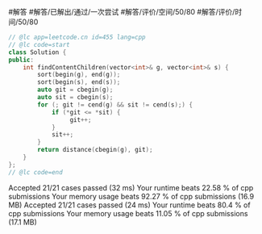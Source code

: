 #解答 #解答/已解出/通过/一次尝试 #解答/评价/空间/50/80 #解答/评价/时间/50/80

```C++
// @lc app=leetcode.cn id=455 lang=cpp
// @lc code=start
class Solution {
public:
    int findContentChildren(vector<int>& g, vector<int>& s) {
        sort(begin(g), end(g));
        sort(begin(s), end(s));
        auto git = cbegin(g);
        auto sit = cbegin(s);
        for (; git != cend(g) && sit != cend(s);) {
            if (*git <= *sit) {
                 git++;
            }
            sit++;
        }
        return distance(cbegin(g), git);
    }
};
// @lc code=end
```

Accepted
21/21 cases passed (32 ms)
Your runtime beats 22.58 % of cpp submissions
Your memory usage beats 92.27 % of cpp submissions (16.9 MB)
Accepted
21/21 cases passed (24 ms)
Your runtime beats 80.4 % of cpp submissions
Your memory usage beats 11.05 % of cpp submissions (17.1 MB)
